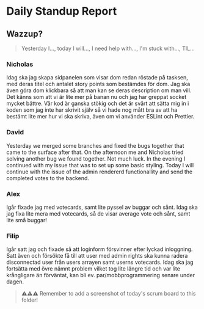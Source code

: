 # Daily Standup Report

## Wazzup?
> Yesterday I…, today I will…, I need help with…, I'm stuck with…, TIL…

### Nicholas
Idag ska jag skapa sidpanelen som visar dom redan röstade på tasksen, med deras titel och antalet story points som bestämdes för dom. Jag ska även göra dom klickbara så att man kan se deras description om man vill.
Det känns som att vi är lite mer på banan nu och jag har greppat socket mycket bättre.
Vår kod är ganska stökig och det är svårt att sätta mig in i koden som jag inte har skrivit själv så vi hade nog mått bra av att ha bestämt lite mer hur vi ska skriva, även om vi använder ESLint och Prettier.

### David
Yesterday we merged some branches and fixed the bugs together that came to the surface after that.
On the afternoon me and Nicholas tried solving another bug we found together. Not much luck.
In the evening I continued with my issue that was to set up some basic styling.
Today I will continue with the issue of the admin rendererd functionallity and send the completed votes to the backend.

### Alex
Igår fixade jag med votecards, samt lite pyssel av buggar och sånt.
Idag ska jag fixa lite mera med votecards, så de visar average vote och sånt, samt lite små buggar!

### Filip
Igår satt jag och fixade så att loginform försvinner efter lyckad inloggning. 
Satt även och försökte få till att user med admin rights ska kunna radera disconnectad user från users arrayen samt userns votecards.
Idag ska jag fortsätta med övre nämnt problem vilket tog lite längre tid och var lite krångligare än förväntat, 
kan bli ev. par/mobbprogrammering senare under dagen.


> ⚠️⚠️⚠️ Remember to add a screenshot of today's scrum board to this folder!
